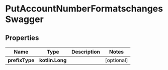 
# PutAccountNumberFormatschangesSwagger

## Properties
| Name | Type | Description | Notes |
| ------------ | ------------- | ------------- | ------------- |
| **prefixType** | **kotlin.Long** |  |  [optional] |



